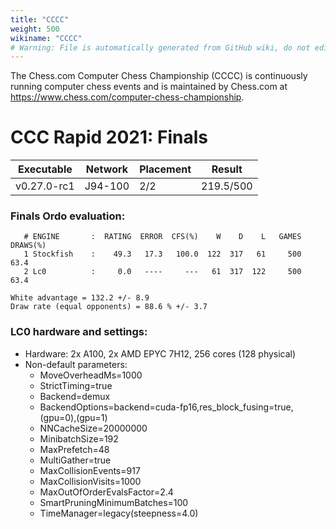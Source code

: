 ```yaml
---
title: "CCCC"
weight: 500
wikiname: "CCCC"
# Warning: File is automatically generated from GitHub wiki, do not edit by hand.
---
```

The Chess.com Computer Chess Championship (CCCC) is continuously running computer chess events and is maintained by Chess.com at https://www.chess.com/computer-chess-championship.

# CCC Rapid 2021: Finals
|    Executable      |     Network       |  Placement |   Result  |                                                                                                              
| ------------------ | ----------------- | ---------- | --------- | 
|     v0.27.0-rc1    |     J94-100       |     2/2    | 219.5/500 |

### Finals Ordo evaluation:
```
   # ENGINE       :  RATING  ERROR  CFS(%)    W    D    L   GAMES  DRAWS(%)
   1 Stockfish    :    49.3   17.3   100.0  122  317   61     500      63.4
   2 Lc0          :     0.0   ----     ---   61  317  122     500      63.4

White advantage = 132.2 +/- 8.9
Draw rate (equal opponents) = 88.6 % +/- 3.7
```
### LC0 hardware and settings:
* Hardware: 2x A100, 2x AMD EPYC 7H12, 256 cores (128 physical)
* Non-default parameters:
  * MoveOverheadMs=1000
  * StrictTiming=true
  * Backend=demux
  * BackendOptions=backend=cuda-fp16,res_block_fusing=true,(gpu=0),(gpu=1)
  * NNCacheSize=20000000
  * MinibatchSize=192
  * MaxPrefetch=48
  * MultiGather=true
  * MaxCollisionEvents=917
  * MaxCollisionVisits=1000
  * MaxOutOfOrderEvalsFactor=2.4
  * SmartPruningMinimumBatches=100
  * TimeManager=legacy(steepness=4.0)